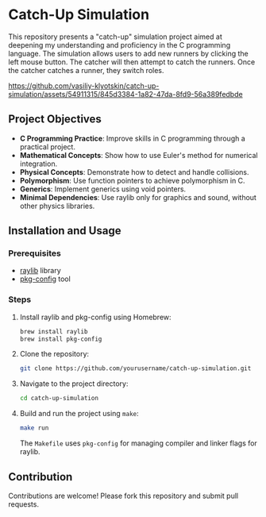 
# Catch-Up Simulation

This repository presents a "catch-up" simulation project aimed at deepening my understanding and proficiency in the C programming language. The simulation allows users to add new runners by clicking the left mouse button. The catcher will then attempt to catch the runners. Once the catcher catches a runner, they switch roles.

https://github.com/vasiliy-klyotskin/catch-up-simulation/assets/54911315/845d3384-1a82-47da-8fd9-56a389fedbde

## Project Objectives

- **C Programming Practice**: Improve skills in C programming through a practical project.
- **Mathematical Concepts**: Show how to use Euler's method for numerical integration.
- **Physical Concepts**: Demonstrate how to detect and handle collisions.
- **Polymorphism**: Use function pointers to achieve polymorphism in C.
- **Generics**: Implement generics using void pointers.
- **Minimal Dependencies**: Use raylib only for graphics and sound, without other physics libraries.

## Installation and Usage

### Prerequisites

- [raylib](https://www.raylib.com/) library
- [pkg-config](https://www.freedesktop.org/wiki/Software/pkg-config/) tool

### Steps

1. Install raylib and pkg-config using Homebrew:
   ```sh
   brew install raylib
   brew install pkg-config
   ```

2. Clone the repository:
   ```sh
   git clone https://github.com/yourusername/catch-up-simulation.git
   ```

3. Navigate to the project directory:
   ```sh
   cd catch-up-simulation
   ```

4. Build and run the project using `make`:
   ```sh
   make run
   ```

   The `Makefile` uses `pkg-config` for managing compiler and linker flags for raylib.

## Contribution

Contributions are welcome! Please fork this repository and submit pull requests.
